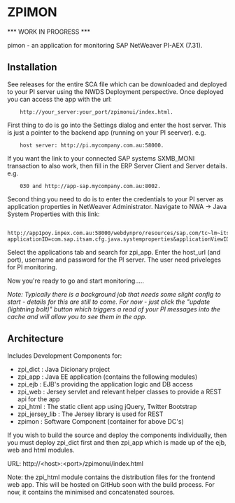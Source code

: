 ZPIMON
========

*** WORK IN PROGRESS ***


pimon - an application for monitoring SAP NetWeaver PI-AEX (7.31).

Installation
------------
See releases for the entire SCA file which can be downloaded and deployed to your PI server using the NWDS Deployment perspective.
Once deployed you can access the app with the url:
        
        http://your_server:your_port/zpimonui/index.html.

First thing to do is go into the Settings dialog and enter the host server. This is just a pointer to the backend app (running on your PI seerver).
e.g.

        host server: http://pi.mycompany.com.au:58000.
        
If you want the link to your connected SAP systems SXMB_MONI transaction to also work, then fill in the ERP Server Client and Server details. e.g.

        030 and http://app-sap.mycompany.com.au:8002.

Second thing you need to do is to enter the credentials to your PI server as application properties in NetWeaver Administrator. Navigate to NWA -> Java System Properties with this link:

        http://app1poy.inpex.com.au:58000/webdynpro/resources/sap.com/tc~lm~itsam~ui~mainframe~wd/FloorPlanApp?applicationID=com.sap.itsam.cfg.java.systemproperties&applicationViewID=systemproperties
        
Select the applications tab and search for zpi_app. Enter the host_url (and port), username and password for the PI server. The user need priveleges for PI monitoring.

Now you're ready to go and start monitoring.....


*Note: 
Typically there is a background job that needs some slight config to start - details for this are still to come.
For now - just click the "update (lightning bolt)" button which triggers a read of your PI messages into the cache and will allow you to see them in the app.*


Architecture
------------
Includes Development Components for:
* zpi_dict : Java Dicionary project
* zpi_app  : Java EE application (contains the following modules)
* zpi_ejb  : EJB's providing the application logic and DB access
* zpi_web  : Jersey servlet and relevant helper classes to provide a REST api for the app
* zpi_html : The static client app using jQuery, Twitter Bootstrap
* zpi_jersey_lib : The Jersey library is used for REST
* zpimon   : Software Component (container for above DC's)
 
If you wish to build the source and deploy the components individually, then you must deploy zpi\_dict first and then zpi_app which is made up of the ejb, web and html modules.

URL: http://&lt;host&gt;:&lt;port&gt;/zpimonui/index.html

Note: the zpi_html module contains the distribution files for the frontend web app. This will be hosted on GitHub soon with the build process. For now, it contains the minimised and concatenated sources.
